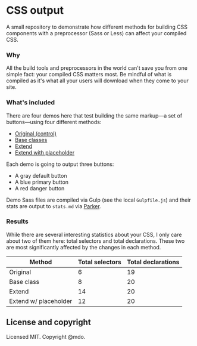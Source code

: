 # CSS output

A small repository to demonstrate how different methods for building CSS components with a preprocessor (Sass or Less) can affect your compiled CSS.

### Why

All the build tools and preprocessors in the world can't save you from one simple fact: your compiled CSS matters most. Be mindful of what is compiled as it's what all your users will download when they come to your site.

### What's included

There are four demos here that test building the same markup—a set of buttons—using four different methods:

- [Original (control)](01-original/original.scss)
- [Base classes](02-base/base.scss)
- [Extend](03-extend/extend.scss)
- [Extend with placeholder](04-placeholder/placeholder.scss)

Each demo is going to output three buttons:

- A gray default button
- A blue primary button
- A red danger button

Demo Sass files are compiled via Gulp (see the local `Gulpfile.js`) and their stats are output to `stats.md` via [Parker](https://github.com/katiefenn/parker).

### Results

While there are several interesting statistics about your CSS, I only care about two of them here: total selectors and total declarations. These two are most significantly affected by the changes in each method.

| Method | Total selectors | Total declarations |
| --- | --- | --- |
| Original | 6 | 19 |
| Base class | 8 | 20 |
| Extend | 14 | 20 |
| Extend w/ placeholder | 12 | 20 |

## License and copyright

Licensed MIT. Copyright @mdo.
